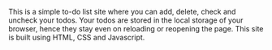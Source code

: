 This is a simple to-do list site where you can add, delete, check and uncheck your todos. Your todos are stored in the local storage of your browser, hence they stay even on reloading or reopening the page. This site is built using HTML, CSS and Javascript.

